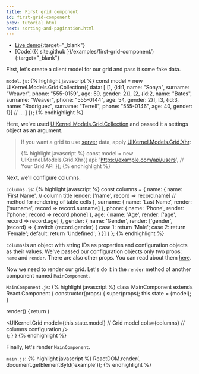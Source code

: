 ```yaml
---
title: First grid component
id: first-grid-component
prev: tutorial.html
next: sorting-and-pagination.html
---
```


* [Live demo](/examples/first-grid-component/){:target="_blank"}
* [Code]({{ site.github }}/examples/first-grid-component/){:target="_blank"}


First, let's create a client model for our grid and pass it some fake data.

`model.js`:
{% highlight javascript %}
const model = new UIKernel.Models.Grid.Collection({
  data: [
    [1, {id:1, name: "Sonya", surname: "Weaver", phone: "555-0159", age: 59, gender: 2}],
    [2, {id:2, name: "Bates", surname: "Weaver", phone: "555-0144", age: 54, gender: 2}],
    [3, {id:3, name: "Rodriguez", surname: "Terrell", phone: "555-0146", age: 40, gender: 1}]
    // ...
  ]
});
{% endhighlight %}

Here, we've used [UIKernel.Models.Grid.Collection](/docs/grid-model-collection.html) and passed it a settings object as an argument.

>If you want a grid to use [server](/docs/server-side.html) data, apply [UIKernel.Models.Grid.Xhr](/docs/grid-model-xhr.html):
>
>{% highlight javascript %}
const model = new UIKernel.Models.Grid.Xhr({
    api: 'https://example.com/api/users', // Your Grid API
});
{% endhighlight %}

Next, we'll configure columns.

`columns.js`:
{% highlight javascript %}
const columns = {
  name: {
    name: 'First Name', // column title
    render: ['name', record => record.name] // method for rendering of table cells
  },
  surname: {
    name: 'Last Name',
    render: ['surname', record => record.surname]
  },
  phone: {
    name: 'Phone',
    render: ['phone', record => record.phone]
  },
  age: {
    name: 'Age',
    render: ['age', record => record.age]
  },
  gender: {
    name: 'Gender',
    render: ['gender', (record) => {
      switch (record.gender) {
        case 1:
          return 'Male';
        case 2:
          return 'Female';
        default:
          return 'Undefined';
      }
    }]
  }
};
{% endhighlight %}

`columns`is an object with string IDs as properties and configuration objects as their values.
We've passed our configuration objects only two props: `name` and `render`. There are also other props.
You can read about them [here](/docs/grid-columns.html).

Now we need to render our grid. Let's do it in the `render` method of another component named `MainComponent`.

`MainComponent.js`:
{% highlight javascript %}
class MainComponent extends React.Component {
  constructor(props) {
    super(props);
    this.state = {model};
  }

  render() {
    return (
      <div>
        <UIKernel.Grid
          model={this.state.model} // Grid model
          cols={columns} // columns configuration
        />
      </div>
    );
  }
}
{% endhighlight %}

Finally, let's render `MainComponent`.

`main.js`:
{% highlight javascript %}
ReactDOM.render(<MainComponent/>, document.getElementById('example'));
{% endhighlight %}
